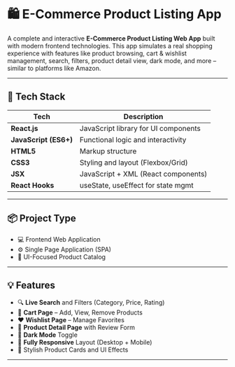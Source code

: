 # 🛍️ E-Commerce Product Listing App

A complete and interactive **E-Commerce Product Listing Web App** built with modern frontend technologies. This app simulates a real shopping experience with features like product browsing, cart & wishlist management, search, filters, product detail view, dark mode, and more – similar to platforms like Amazon.

---

## 🧰 Tech Stack

| Tech                | Description                         |
|---------------------|-------------------------------------|
| **React.js**         | JavaScript library for UI components |
| **JavaScript (ES6+)** | Functional logic and interactivity |
| **HTML5**            | Markup structure                   |
| **CSS3**             | Styling and layout (Flexbox/Grid)  |
| **JSX**              | JavaScript + XML (React components) |
| **React Hooks**      | useState, useEffect for state mgmt |

---

## 📦 Project Type

- 💻 Frontend Web Application
- ⚙️ Single Page Application (SPA)
- 🎨 UI-Focused Product Catalog

---

## 💡 Features

- 🔍 **Live Search** and Filters (Category, Price, Rating)
- 🛒 **Cart Page** – Add, View, Remove Products
- ❤️ **Wishlist Page** – Manage Favorites
- 📘 **Product Detail Page** with Review Form
- 🌙 **Dark Mode** Toggle
- 🎯 **Fully Responsive** Layout (Desktop + Mobile)
- 🎉 Stylish Product Cards and UI Effects

---


